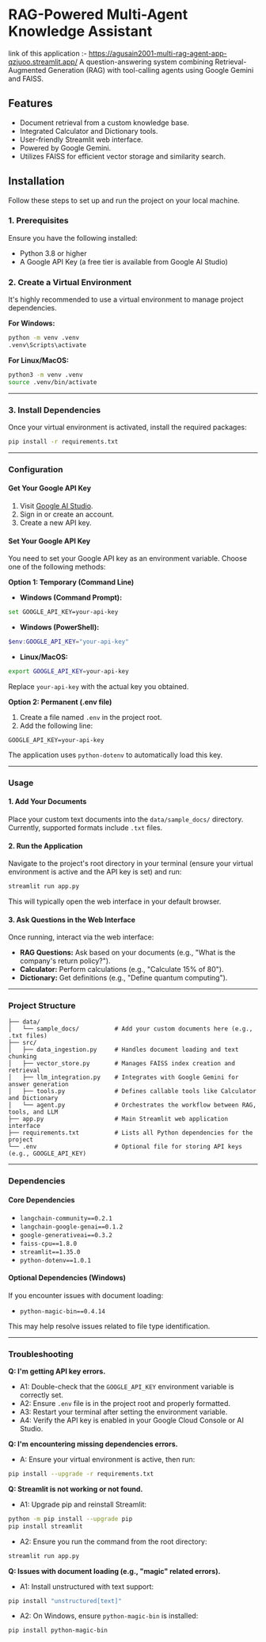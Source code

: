 # RAG-Powered Multi-Agent Knowledge Assistant
link of this application :- https://agusain2001-multi-rag-agent-app-qzjuoo.streamlit.app/
A question-answering system combining Retrieval-Augmented Generation (RAG) with tool-calling agents using Google Gemini and FAISS.

## Features

- Document retrieval from a custom knowledge base.
- Integrated Calculator and Dictionary tools.
- User-friendly Streamlit web interface.
- Powered by Google Gemini.
- Utilizes FAISS for efficient vector storage and similarity search.

## Installation

Follow these steps to set up and run the project on your local machine.

### 1. Prerequisites

Ensure you have the following installed:

- Python 3.8 or higher
- A Google API Key (a free tier is available from Google AI Studio)

### 2. Create a Virtual Environment

It's highly recommended to use a virtual environment to manage project dependencies.

**For Windows:**

```bash
python -m venv .venv
.venv\Scripts\activate
```

**For Linux/MacOS:**

```bash
python3 -m venv .venv
source .venv/bin/activate
```

---

### 3. Install Dependencies

Once your virtual environment is activated, install the required packages:

```bash
pip install -r requirements.txt
```

---

### Configuration

#### Get Your Google API Key

1. Visit [Google AI Studio](https://makersuite.google.com/).
2. Sign in or create an account.
3. Create a new API key.

#### Set Your Google API Key

You need to set your Google API key as an environment variable. Choose one of the following methods:

**Option 1: Temporary (Command Line)**

* **Windows (Command Prompt):**

```bash
set GOOGLE_API_KEY=your-api-key
```

* **Windows (PowerShell):**

```powershell
$env:GOOGLE_API_KEY="your-api-key"
```

* **Linux/MacOS:**

```bash
export GOOGLE_API_KEY=your-api-key
```

Replace `your-api-key` with the actual key you obtained.

**Option 2: Permanent (.env file)**

1. Create a file named `.env` in the project root.
2. Add the following line:

```
GOOGLE_API_KEY=your-api-key
```

The application uses `python-dotenv` to automatically load this key.

---

### Usage

#### 1. Add Your Documents

Place your custom text documents into the `data/sample_docs/` directory. Currently, supported formats include `.txt` files.

#### 2. Run the Application

Navigate to the project's root directory in your terminal (ensure your virtual environment is active and the API key is set) and run:

```bash
streamlit run app.py
```

This will typically open the web interface in your default browser.

#### 3. Ask Questions in the Web Interface

Once running, interact via the web interface:

* **RAG Questions:** Ask based on your documents (e.g., "What is the company's return policy?").
* **Calculator:** Perform calculations (e.g., "Calculate 15% of 80").
* **Dictionary:** Get definitions (e.g., "Define quantum computing").

---

### Project Structure

```
├── data/
│   └── sample_docs/          # Add your custom documents here (e.g., .txt files)
├── src/
│   ├── data_ingestion.py     # Handles document loading and text chunking
│   ├── vector_store.py       # Manages FAISS index creation and retrieval
│   ├── llm_integration.py    # Integrates with Google Gemini for answer generation
│   ├── tools.py              # Defines callable tools like Calculator and Dictionary
│   └── agent.py              # Orchestrates the workflow between RAG, tools, and LLM
├── app.py                    # Main Streamlit web application interface
├── requirements.txt          # Lists all Python dependencies for the project
└── .env                      # Optional file for storing API keys (e.g., GOOGLE_API_KEY)
```

---

### Dependencies

#### Core Dependencies

* `langchain-community==0.2.1`
* `langchain-google-genai==0.1.2`
* `google-generativeai==0.3.2`
* `faiss-cpu==1.8.0`
* `streamlit==1.35.0`
* `python-dotenv==1.0.1`

#### Optional Dependencies (Windows)

If you encounter issues with document loading:

* `python-magic-bin==0.4.14`

This may help resolve issues related to file type identification.

---

### Troubleshooting

**Q: I'm getting API key errors.**

* A1: Double-check that the `GOOGLE_API_KEY` environment variable is correctly set.
* A2: Ensure `.env` file is in the project root and properly formatted.
* A3: Restart your terminal after setting the environment variable.
* A4: Verify the API key is enabled in your Google Cloud Console or AI Studio.

**Q: I'm encountering missing dependencies errors.**

* A: Ensure your virtual environment is active, then run:

```bash
pip install --upgrade -r requirements.txt
```

**Q: Streamlit is not working or not found.**

* A1: Upgrade pip and reinstall Streamlit:

```bash
python -m pip install --upgrade pip
pip install streamlit
```

* A2: Ensure you run the command from the root directory:

```bash
streamlit run app.py
```

**Q: Issues with document loading (e.g., "magic" related errors).**

* A1: Install unstructured with text support:

```bash
pip install "unstructured[text]"
```

* A2: On Windows, ensure `python-magic-bin` is installed:

```bash
pip install python-magic-bin
```
